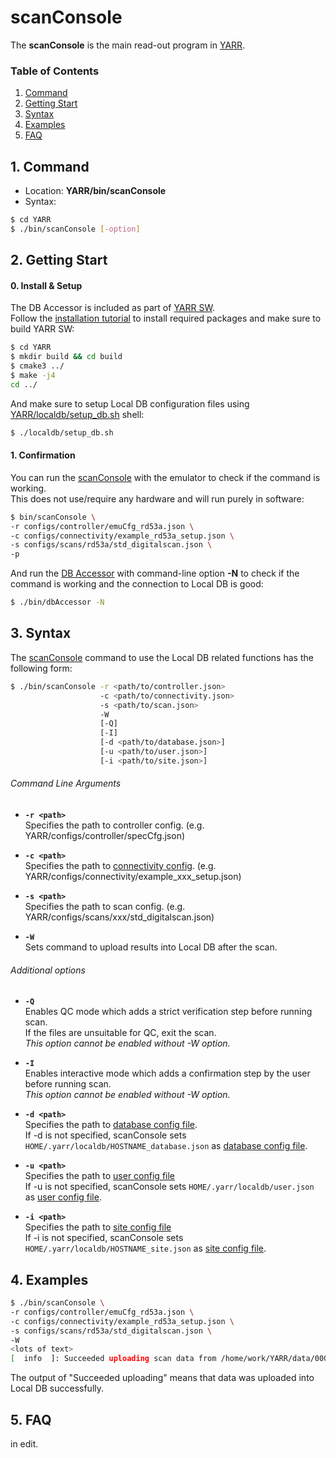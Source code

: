 # scanConsole

The **scanConsole** is the main read-out program in [YARR](https://yarr.readthedocs.io/en/latest/).

### Table of Contents

1. [Command](#1-command)
2. [Getting Start](#2-getting-start)
3. [Syntax](#3-syntax)
4. [Examples](#4-examples)
5. [FAQ](#5-faq)

## 1. Command

- Location: **YARR/bin/scanConsole**
- Syntax:

```bash
$ cd YARR
$ ./bin/scanConsole [-option]
```

## 2. Getting Start

#### 0. Install & Setup

The DB Accessor is included as part of [YARR SW](https://gitlab.cern.ch/YARR/YARR).<br>
Follow the [installation tutorial](installation.md) to install required packages and make sure to build YARR SW:

```bash
$ cd YARR
$ mkdir build && cd build
$ cmake3 ../
$ make -j4
cd ../
```

And make sure to setup Local DB configuration files using [YARR/localdb/setup_db.sh](script/setup-db.md) shell:

```bash
$ ./localdb/setup_db.sh
```

#### 1. Confirmation

You can run the [scanConsole](scanconsole.md) with the emulator to check if the command is working.<br>
This does not use/require any hardware and will run purely in software:

```bash
$ bin/scanConsole \
-r configs/controller/emuCfg_rd53a.json \
-c configs/connectivity/example_rd53a_setup.json \
-s configs/scans/rd53a/std_digitalscan.json \
-p
```

And run the [DB Accessor](accessor.md) with command-line option **-N** to check if the command is working and the connection to Local DB is good:

```bash
$ ./bin/dbAccessor -N
```

## 3. Syntax

The [scanConsole](scanconsole.md) command to use the Local DB related functions has the following form:

```bash
$ ./bin/scanConsole -r <path/to/controller.json>
                    -c <path/to/connectivity.json>
                    -s <path/to/scan.json>
                    -W
                    [-Q]
                    [-I]
                    [-d <path/to/database.json>]
                    [-u <path/to/user.json>]
                    [-i <path/to/site.json>]
```

###### Command Line Arguments

- **``-r <path>``**<br>
Specifies the path to controller config. (e.g. YARR/configs/controller/specCfg.json)

- **``-c <path>``**<br>
Specifies the path to [connectivity config](config/connectivity.md). (e.g. YARR/configs/connectivity/example_xxx_setup.json)

- **``-s <path>``**<br>
Specifies the path to scan config. (e.g. YARR/configs/scans/xxx/std_digitalscan.json)

- **``-W``**<br>
Sets command to upload results into Local DB after the scan.

###### Additional options

- **``-Q``**<br>
Enables QC mode which adds a strict verification step before running scan.<br>
If the files are unsuitable for QC, exit the scan.<br>
_This option cannot be enabled without -W option._

- **``-I``**<br>
Enables interactive mode which adds a confirmation step by the user before running scan.<br>
_This option cannot be enabled without -W option._

- **``-d <path>``**<br>
Specifies the path to [database config file](config/database.md).<br>
If -d is not specified, scanConsole sets `HOME/.yarr/localdb/HOSTNAME_database.json` as [database config file](config/database.md).

- **``-u <path>``**<br>
Specifies the path to [user config file](config/user.md)<br>
If -u is not specified, scanConsole sets `HOME/.yarr/localdb/user.json` as [user config file](config/user.md).

- **``-i <path>``**<br>
Specifies the path to [site config file](config/site.md)<br>
If -i is not specified, scanConsole sets `HOME/.yarr/localdb/HOSTNAME_site.json` as [site config file](config/site.md).

## 4. Examples

```bash
$ ./bin/scanConsole \
-r configs/controller/emuCfg_rd53a.json \
-c configs/connectivity/example_rd53a_setup.json \
-s configs/scans/rd53a/std_digitalscan.json \
-W
<lots of text>
[  info  ]: Succeeded uploading scan data from /home/work/YARR/data/000004_std_digitalscan
```
The output of "Succeeded uploading" means that data was uploaded into Local DB successfully.

## 5. FAQ

in edit.
